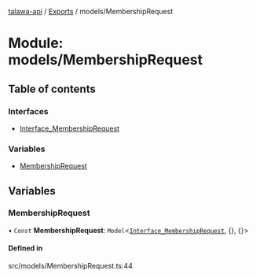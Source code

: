 [talawa-api](../README.md) / [Exports](../modules.md) / models/MembershipRequest

# Module: models/MembershipRequest

## Table of contents

### Interfaces

- [Interface\_MembershipRequest](../interfaces/models_MembershipRequest.Interface_MembershipRequest.md)

### Variables

- [MembershipRequest](models_MembershipRequest.md#membershiprequest)

## Variables

### MembershipRequest

• `Const` **MembershipRequest**: `Model`<[`Interface_MembershipRequest`](../interfaces/models_MembershipRequest.Interface_MembershipRequest.md), {}, {}\>

#### Defined in

src/models/MembershipRequest.ts:44
